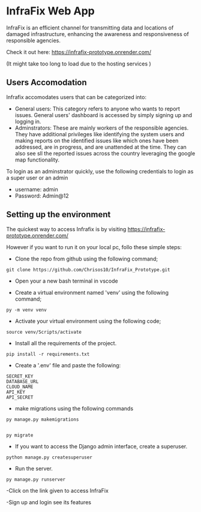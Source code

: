 # InfraFix Web App
InfraFix is an efficient channel for transmitting data and locations of damaged infrastructure, enhancing the awareness and responsiveness of responsible agencies.

Check it out here: https://infrafix-prototype.onrender.com/

(It might take too long to load due to the hosting services )

## Users Accomodation

Infrafix accomodates users that can be categorized into:
- General users: This category refers to anyone who wants to report issues. General users' dashboard is accessed by simply signing up and logging in.
- Adminstrators: These are mainly workers of the responsible agencies. They have additional privileges like identifying the system users and making reports on the identified issues like which ones have been addressed, are in progress, and are unattended at the time. They can also see sll the reported issues across the country leveraging the google map functionality.

To login as an adminstrator quickly, use the following credentials to login as a super user or an admin
- username: admin
- Password: Admin@12

## Setting up the environment

The quickest way to access Infrafix is by visiting https://infrafix-prototype.onrender.com/

However if you want to run it on your local pc, follo these simple steps:

- Clone the repo from github using the following command;
```
git clone https://github.com/Chrisos10/InfraFix_Prototype.git

```

- Open your a new bash terminal in vscode

- Create a virtual environment named 'venv' using the following command;
```
py -m venv venv

```

- Activate your virtual environment using the following code;
```
source venv/Scripts/activate

```
- Install all the requirements of the project.
```
pip install -r requirements.txt

```

- Create a '.env' file and paste the following:
```
SECRET_KEY
DATABASE_URL
CLOUD_NAME
API_KEY
API_SECRET

```
- make migrations using the following commands
```
py manage.py makemigrations
   
```
```
py migrate

```
- If you want to access the Django admin interface, create a superuser.
```
python manage.py createsuperuser

```
- Run the server.
```
py manage.py runserver

```

-Click on the link given to access InfraFix

-Sign up and login see its features